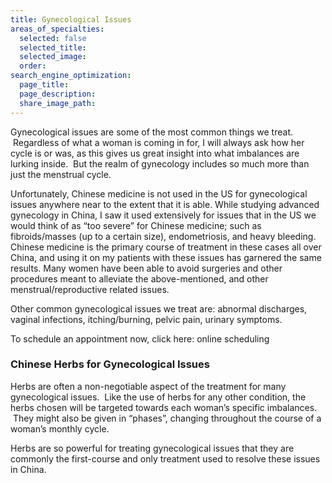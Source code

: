 ```yaml
---
title: Gynecological Issues
areas_of_specialties:
  selected: false
  selected_title:
  selected_image:
  order:
search_engine_optimization:
  page_title:
  page_description:
  share_image_path:
---
```


Gynecological issues are some of the most common things we treat. &nbsp;Regardless of what a woman is coming in for, I will always ask how her cycle is or was, as this gives us great insight into what imbalances are lurking inside. &nbsp;But the realm of gynecology includes so much more than just the menstrual cycle.

Unfortunately, Chinese medicine is not used in the US for gynecological issues anywhere near to the extent that it is able. While studying advanced gynecology in China, I saw it used extensively for issues that in the US we would think of as “too severe” for Chinese medicine; such as fibroids/masses (up to a certain size), endometriosis, and heavy bleeding. Chinese medicine is the primary course of treatment in these cases all over China, and using it on my patients with these issues has garnered the same results. Many women have been able to avoid surgeries and other procedures meant to alleviate the above-mentioned, and other menstrual/reproductive related issues.

Other common gynecological issues we treat are: abnormal discharges, vaginal infections, itching/burning, pelvic pain, urinary symptoms.

To schedule an appointment now, click here: online scheduling

### Chinese Herbs for Gynecological Issues

Herbs are often a non-negotiable aspect of the treatment for many gynecological issues. &nbsp;Like the use of herbs for any other condition, the herbs chosen will be targeted towards each woman’s specific imbalances. &nbsp;They might also be given in “phases”, changing throughout the course of a woman’s monthly cycle.

Herbs are so powerful for treating gynecological issues that they are commonly the first-course and only treatment used to resolve these issues in China.